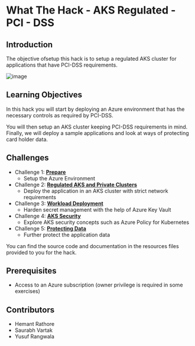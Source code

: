 
# What The Hack - AKS Regulated - PCI - DSS

## Introduction

The objective ofsetup this hack is to setup a regulated AKS cluster for applications that have PCI-DSS requirements.

![image](https://user-images.githubusercontent.com/18613231/159903199-b2ffcd97-c364-4421-9318-3fe77d555151.png)

## Learning Objectives

In this hack you will start by deploying an Azure environment that has the necessary controls as required by PCI-DSS.

You will then setup an AKS cluster keeping PCI-DSS requirements in mind. Finally, we will deploy a sample applications and look at ways of protecting card holder data.

## Challenges

- Challenge 1: **[Prepare](Students/01-prepare.md)**
   - Setup the Azure Environment
- Challenge 2: **[Regulated AKS and Private Clusters](Student/02-aks_private.md)**
   - Deploy the application in an AKS cluster with strict network requirements
- Challenge 3: **[Workload Deployment](Student/03-workload.md)**
   - Harden secret management with the help of Azure Key Vault
- Challenge 4: **[AKS Security](Student/04-aks_security.md)**
   - Explore AKS security concepts such as Azure Policy for Kubernetes
- Challenge 5: **[Protecting Data](Student/05-aks_protect_data.md)**
   - Further protect the application data

You can find the source code and documentation in the resources files provided to you for the hack.

## Prerequisites

- Access to an Azure subscription (owner privilege is required in some exercises)

## Contributors

- Hemant Rathore 
- Saurabh Vartak 
- Yusuf Rangwala

